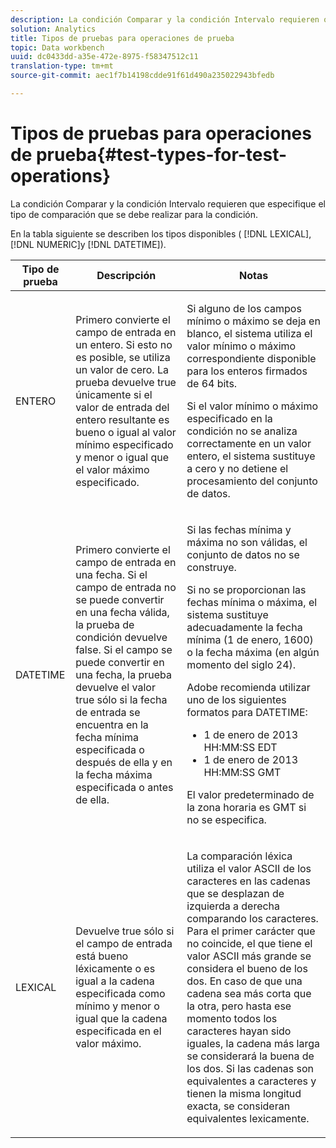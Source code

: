 ```yaml
---
description: La condición Comparar y la condición Intervalo requieren que especifique el tipo de comparación que se debe realizar para la condición.
solution: Analytics
title: Tipos de pruebas para operaciones de prueba
topic: Data workbench
uuid: dc0433dd-a35e-472e-8975-f58347512c11
translation-type: tm+mt
source-git-commit: aec1f7b14198cdde91f61d490a235022943bfedb

---
```



# Tipos de pruebas para operaciones de prueba{#test-types-for-test-operations}

La condición Comparar y la condición Intervalo requieren que especifique el tipo de comparación que se debe realizar para la condición.

En la tabla siguiente se describen los tipos disponibles ( [!DNL LEXICAL], [!DNL NUMERIC]y [!DNL DATETIME]).

<table id="table_1B3AD8BDF0414D0AB8EE0E6D1B53E2CE"> 
 <thead> 
  <tr> 
   <th colname="col1" class="entry"> Tipo de prueba </th> 
   <th colname="col2" class="entry"> Descripción </th> 
   <th colname="col3" class="entry"> Notas </th> 
  </tr> 
 </thead>
 <tbody> 
  <tr> 
   <td colname="col1"> <p><span class="wintitle"> ENTERO</span> </p> </td> 
   <td colname="col2"> <p>Primero convierte el campo de entrada en un entero. Si esto no es posible, se utiliza un valor de cero. La prueba devuelve true únicamente si el valor de entrada del entero resultante es bueno o igual al valor mínimo especificado y menor o igual que el valor máximo especificado. </p> </td> 
   <td colname="col3"> <p>Si alguno de los campos mínimo o máximo se deja en blanco, el sistema utiliza el valor mínimo o máximo correspondiente disponible para los enteros firmados de 64 bits. </p> <p> Si el valor mínimo o máximo especificado en la condición no se analiza correctamente en un valor entero, el sistema sustituye a cero y no detiene el procesamiento del conjunto de datos. </p> </td> 
  </tr> 
  <tr> 
   <td colname="col1"> <p><span class="wintitle"> DATETIME</span> </p> </td> 
   <td colname="col2"> <p>Primero convierte el campo de entrada en una fecha. Si el campo de entrada no se puede convertir en una fecha válida, la prueba de condición devuelve false. Si el campo se puede convertir en una fecha, la prueba devuelve el valor true sólo si la fecha de entrada se encuentra en la fecha mínima especificada o después de ella y en la fecha máxima especificada o antes de ella. </p> </td> 
   <td colname="col3"> <p>Si las fechas mínima y máxima no son válidas, el conjunto de datos no se construye. </p> <p> Si no se proporcionan las fechas mínima o máxima, el sistema sustituye adecuadamente la fecha mínima (1 de enero, 1600) o la fecha máxima (en algún momento del siglo 24). </p> <p> Adobe recomienda utilizar uno de los siguientes formatos para <span class="wintitle"> DATETIME</span>: </p> 
    <ul id="ul_44F469CC5D974382AF70D7B1975CF077"> 
     <li id="li_DB5FD4AFD6B34436ACD7C13282F64956"> 1 de enero de 2013 HH:MM:SS EDT </li> 
     <li id="li_307580C3F97D495BB16F1212DB38CE37"> 1 de enero de 2013 HH:MM:SS GMT </li> 
    </ul> <p> El valor predeterminado de la zona horaria es GMT si no se especifica. </p> </td> 
  </tr> 
  <tr> 
   <td colname="col1"> <p><span class="wintitle"> LEXICAL</span> </p> </td> 
   <td colname="col2"> <p>Devuelve true sólo si el campo de entrada está bueno léxicamente o es igual a la cadena especificada como mínimo y menor o igual que la cadena especificada en el valor máximo. </p> </td> 
   <td colname="col3"> <p>La comparación léxica utiliza el valor ASCII de los caracteres en las cadenas que se desplazan de izquierda a derecha comparando los caracteres. Para el primer carácter que no coincide, el que tiene el valor ASCII más grande se considera el bueno de los dos. En caso de que una cadena sea más corta que la otra, pero hasta ese momento todos los caracteres hayan sido iguales, la cadena más larga se considerará la buena de los dos. Si las cadenas son equivalentes a caracteres y tienen la misma longitud exacta, se consideran equivalentes lexicamente. </p> </td> 
  </tr> 
 </tbody> 
</table>

